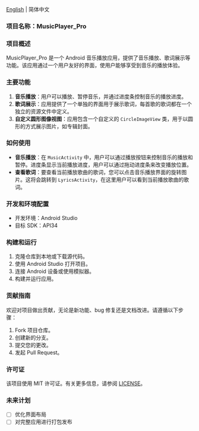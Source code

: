 [English](README.md) | 简体中文

### 项目名称：MusicPlayer_Pro

### 项目概述
MusicPlayer_Pro 是一个 Android 音乐播放应用，提供了音乐播放、歌词展示等功能。该应用通过一个用户友好的界面，使用户能够享受到音乐的播放体验。

### 主要功能
1. **音乐播放**：用户可以播放、暂停音乐，并通过进度条控制音乐的播放进度。
2. **歌词展示**：应用提供了一个单独的界面用于展示歌词，每首歌的歌词都在一个独立的资源文件中定义。
3. **自定义圆形图像视图**：应用包含一个自定义的 `CircleImageView` 类，用于以圆形的方式展示图片，如专辑封面。

### 如何使用
- **音乐播放**：在 `MusicActivity` 中，用户可以通过播放按钮来控制音乐的播放和暂停。进度条显示当前播放进度，用户可以通过拖动进度条来改变播放位置。
- **查看歌词**：要查看当前播放歌曲的歌词，您可以点击音乐播放界面的旋转图片。这将会跳转到 `LyricsActivity`，在这里用户可以看到当前播放歌曲的歌词。

### 开发和环境配置
- 开发环境：Android Studio
- 目标 SDK：API34

### 构建和运行
1. 克隆仓库到本地或下载源代码。
2. 使用 Android Studio 打开项目。
3. 连接 Android 设备或使用模拟器。
4. 构建并运行应用。

### 贡献指南
欢迎对项目做出贡献，无论是新功能、bug 修复还是文档改进。请遵循以下步骤：
1. Fork 项目仓库。
2. 创建新的分支。
3. 提交您的更改。
4. 发起 Pull Request。

### 许可证
该项目使用 MIT 许可证。有关更多信息，请参阅 [LICENSE](LICENSE)。

### 未来计划
- [ ] 优化界面布局
- [ ] 对完整应用进行打包发布
